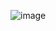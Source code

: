 ![image](https://github.com/TochukwuPhilip/Pizza_Sales_Analysis/assets/108484860/7ec26751-7d41-43e2-badd-3907e8c722f0)

